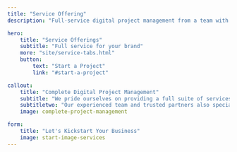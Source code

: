 ```yaml
---
title: "Service Offering"
description: "Full-service digital project management from a team with over two decades of experience with design, development, hosting, and marketing."

hero:
    title: "Service Offerings"
    subtitle: "Full service for your brand"
    more: "site/service-tabs.html"
    button:
        text: "Start a Project"
        link: "#start-a-project"

callout:
    title: "Complete Digital Project Management"
    subtitle: "We pride ourselves on providing a full suite of services to our busy customers, so they can focus on the non-digital aspects of growing their businesses. We've outlined our primary service offerings above, but you can always ask for a service not listed if a non-traditional need fits your use case."
    subtitletwo: "Our experienced team and trusted partners also specialize in platform training, internal information architecture, content migration, copywriting, and marketing strategy. We're always expanding our offerings, and always stay current in our practices."
    image: complete-project-management

form: 
    title: "Let's Kickstart Your Business"
    image: start-image-services
---
```

